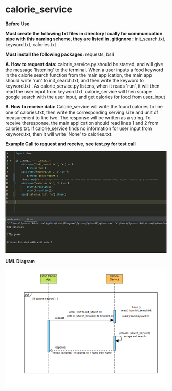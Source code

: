 # calorie_service
**Before Use**


**Must create the following txt files in directory locally for communication pipe with this naming scheme, they are listed in .gitignore :** init_search.txt, keyword.txt, calories.txt 


**Must install the following packages:** requests, bs4


**A. How to request data:**
calorie_service.py should be started, and will give the message 'listening' to the terminal. When a user inputs a food keyword in the calorie search function from the main application, the main app should write 'run' to init_search.txt, and then write  the keyword to keyword.txt .   As calorie_service.py listens, when it reads 'run', it will then read the user input from keyword.txt. calorie_service will then scrape google search  with the user input, and get  calories for food from user_input    
     
**B. How to receive data:**
Calorie_service will write the found calories to line one of calories.txt, then write the corresponding serving size and unit of measurement to line two. The response will be written as a string. To receive theresponse, the main application should read lines 1 and 2 from calories.txt. If calorie_service finds no information for user input from keyword.txt, then it will write 'None' to calories.txt.   


**Example Call to request and receive, see test.py for test call**

![examples](https://github.com/spencerlwahlstrom/calorie_service/blob/main/examples.PNG?raw=true)



**UML Diagram**

![UML](https://github.com/spencerlwahlstrom/calorie_service/blob/main/UML.PNG?raw=true)

